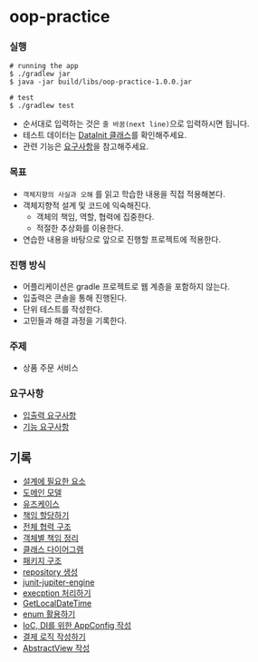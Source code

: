 # oop-practice

### 실행
```shell
# running the app
$ ./gradlew jar
$ java -jar build/libs/oop-practice-1.0.0.jar

# test
$ ./gradlew test 
```
- 순서대로 입력하는 것은 `줄 바꿈(next line)`으로 입력하시면 됩니다.
- 테스트 데이터는 [DataInit 클래스](/src/main/java/ooppractice/global/util/DataInit.java)를 확인해주세요.
- 관련 기능은 [요구사항](#요구사항)을 참고해주세요.

### 목표
- `객체지향의 사실과 오해` 를 읽고 학습한 내용을 직접 적용해본다.
- 객체지향적 설계 및 코드에 익숙해진다.
    - 객체의 책임, 역할, 협력에 집중한다.
    - 적절한 추상화를 이용한다.
- 연습한 내용을 바탕으로 앞으로 진행할 프로젝트에 적용한다.

### 진행 방식
- 어플리케이션은 gradle 프로젝트로 웹 계층을 포함하지 않는다.
- 입출력은 콘솔을 통해 진행된다.
- 단위 테스트를 작성한다.
- 고민들과 해결 과정을 기록한다.

### 주제
- 상품 주문 서비스

### 요구사항
- [입출력 요구사항](https://www.notion.so/zzooneon/242a78c16dc7434884ba48cc27806e0b)
- [기능 요구사항](https://www.notion.so/zzooneon/fd97de5b194f462d9530e65f6fc7bb06)

## 기록
- [설계에 필요한 요소](https://www.notion.so/zzooneon/78509f1adafc430ebfc138acec946a96)
- [도메인 모델](https://www.notion.so/zzooneon/acb6b99dc0064ecf81d7f9a398ca225e)
- [유즈케이스](https://www.notion.so/zzooneon/2e6cfc840c2640c3b2641b0b99a0bbfd)
- [책임 할당하기](https://www.notion.so/zzooneon/4007cd2307fe4f2eb9c56d0c7ded8958)
- [전체 협력 구조](https://www.notion.so/zzooneon/f94c16effc5f4f99b5741ce72a976e16)
- [객체별 책임 정리](https://www.notion.so/zzooneon/4d542a649a0c4a7b9754b028338ecc30)
- [클래스 다이어그램](https://www.notion.so/zzooneon/2699340667104bb998ff240192bdf354)
- [패키지 구조](https://www.notion.so/zzooneon/112d882fb89b41b8a7f856c2abf62c09)
- [repository 생성](https://www.notion.so/zzooneon/repository-701ff8b149b24e81a0c845dc097876dc)
- [junit-jupiter-engine](https://www.notion.so/zzooneon/junit-jupiter-engine-6e7e8fc596e8475b96c3e13cbafa7446)
- [execption 처리하기](https://www.notion.so/zzooneon/exception-dac40bf2c3784f1284d9236306da26b7)
- [GetLocalDateTime](https://www.notion.so/zzooneon/GetLocalDateTime-b4ce07633a5444f7ab9ae7133018ae62)
- [enum 활용하기](https://www.notion.so/zzooneon/enum-80dc5a207ff94dfe9dba4773ac4abfcc)
- [IoC, DI를 위한 AppConfig 작성](https://www.notion.so/zzooneon/IoC-DI-AppConfig-f395d746f087470993b1dbd3bbc6bde6)
- [결제 로직 작성하기](https://www.notion.so/zzooneon/7f0456e5bf54474795ea705a3a1b8894)
- [AbstractView 작성](https://www.notion.so/zzooneon/AbstractView-12bff77f03634ce1ac03bfe3d61488fc)
